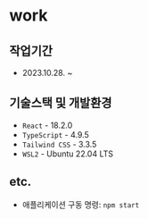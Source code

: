 # work

## 작업기간

- 2023.10.28. ~ 

## 기술스택 및 개발환경

- `React` - 18.2.0
- `TypeScript` - 4.9.5
- `Tailwind CSS` - 3.3.5
- `WSL2` - Ubuntu 22.04 LTS

## etc.

- 애플리케이션 구동 명령: `npm start`
